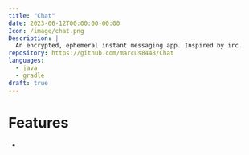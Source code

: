 ```yaml
---
title: "Chat"
date: 2023-06-12T00:00:00-00:00
Icon: /image/chat.png
Description: |
  An encrypted, ephemeral instant messaging app. Inspired by irc.
repository: https://github.com/marcus8448/Chat
languages:
  - java
  - gradle
draft: true
---
```


# Features

* 
